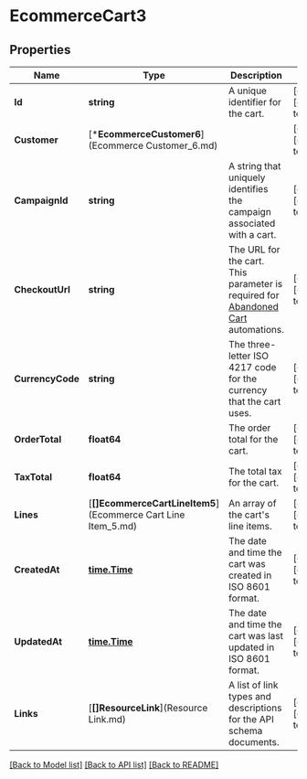 # EcommerceCart3

## Properties
Name | Type | Description | Notes
------------ | ------------- | ------------- | -------------
**Id** | **string** | A unique identifier for the cart. | [optional] [default to null]
**Customer** | [***EcommerceCustomer6**](Ecommerce Customer_6.md) |  | [optional] [default to null]
**CampaignId** | **string** | A string that uniquely identifies the campaign associated with a cart. | [optional] [default to null]
**CheckoutUrl** | **string** | The URL for the cart. This parameter is required for [Abandoned Cart](https://mailchimp.com/help/create-an-abandoned-cart-email/) automations. | [optional] [default to null]
**CurrencyCode** | **string** | The three-letter ISO 4217 code for the currency that the cart uses. | [optional] [default to null]
**OrderTotal** | **float64** | The order total for the cart. | [optional] [default to null]
**TaxTotal** | **float64** | The total tax for the cart. | [optional] [default to null]
**Lines** | [**[]EcommerceCartLineItem5**](Ecommerce Cart Line Item_5.md) | An array of the cart&#x27;s line items. | [optional] [default to null]
**CreatedAt** | [**time.Time**](time.Time.md) | The date and time the cart was created in ISO 8601 format. | [optional] [default to null]
**UpdatedAt** | [**time.Time**](time.Time.md) | The date and time the cart was last updated in ISO 8601 format. | [optional] [default to null]
**Links** | [**[]ResourceLink**](Resource Link.md) | A list of link types and descriptions for the API schema documents. | [optional] [default to null]

[[Back to Model list]](../README.md#documentation-for-models) [[Back to API list]](../README.md#documentation-for-api-endpoints) [[Back to README]](../README.md)

